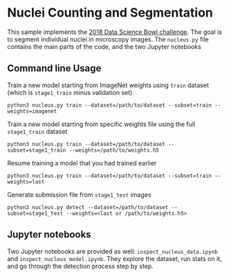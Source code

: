 # Nuclei Counting and Segmentation

This sample implements the [2018 Data Science Bowl challenge](https://www.kaggle.com/c/data-science-bowl-2018).
The goal is to segment individual nuclei in microscopy images.
The `nucleus.py` file contains the main parts of the code, and the two Jupyter notebooks


## Command line Usage
Train a new model starting from ImageNet weights using `train` dataset (which is `stage1_train` minus validation set)
```
python3 nucleus.py train --dataset=/path/to/dataset --subset=train --weights=imagenet
```

Train a new model starting from specific weights file using the full `stage1_train` dataset
```
python3 nucleus.py train --dataset=/path/to/dataset --subset=stage1_train --weights=/path/to/weights.h5
```

Resume training a model that you had trained earlier
```
python3 nucleus.py train --dataset=/path/to/dataset --subset=train --weights=last
```

Generate submission file from `stage1_test` images
```
python3 nucleus.py detect --dataset=/path/to/dataset --subset=stage1_test --weights=<last or /path/to/weights.h5>
```


## Jupyter notebooks
Two Jupyter notebooks are provided as well: `inspect_nucleus_data.ipynb` and `inspect_nucleus_model.ipynb`.
They explore the dataset, run stats on it, and go through the detection process step by step.